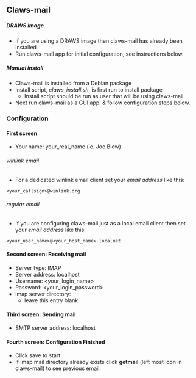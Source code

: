 ## Claws-mail

##### DRAWS image
* If you are using a DRAWS image then claws-mail has already been installed.
* Run claws-mail app for initial configuration, see instructions below.

##### Manual install
* Claws-mail is installed from a Debian package
* Install script, _claws_install.sh_, is first run to install package
  * Install script should be run as user that will be using claws-mail
* Next run claws-mail as a GUI app. & follow configuration steps below.


### Configuration

#### First screen

* Your name: your_real_name (ie. Joe Blow)

###### winlink email

* For a dedicated winlink email client set your _email address_ like this:

```
<your_callsign>@winlink.org
```

###### regular email
* If you are configuring claws-mail just as a local email client then set your _email address_ like this:

```
<your_user_name>@<your_host_name>.localnet
```


#### Second screen: Receiving mail

* Server type: IMAP
* Server address: localhost
* Username: <your_login_name>
* Password: <your_login_password>
* imap server directory:
  * leave this entry blank

#### Third screen: Sending mail

* SMTP server address: localhost

#### Fourth screen: Configuration Finished

* Click save to start
* If imap mail directory already exists click **getmail** (left most icon in claws-mail) to see previous email.
